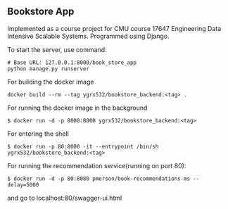 ## Bookstore App
Implemented as a course project for CMU course 17647 Engineering Data Intensive Scalable Systems. Programmed using Django. 

To start the server, use command:
```
# Base URL: 127.0.0.1:8000/book_store_app
python manage.py runserver
```

For building the docker image
```
docker build --rm --tag ygrx532/bookstore_backend:<tag> .
```

For running the docker image in the background
```
$ docker run -d -p 8000:8000 ygrx532/bookstore_backend:<tag>
```

For entering the shell
```
$ docker run -p 80:8000 -it --entrypoint /bin/sh ygrx532/bookstore_backend:<tag>
```

For running the recommendation service(running on port 80):
```
$ docker run -d -p 80:8080 pmerson/book-recommendations-ms --delay=5000
```
and go to localhost:80/swagger-ui.html